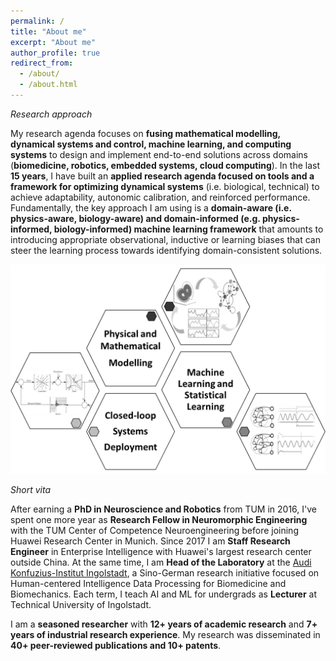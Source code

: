 ```yaml
---
permalink: /
title: "About me"
excerpt: "About me"
author_profile: true
redirect_from: 
  - /about/
  - /about.html
---
```


*Research approach*

My research agenda focuses on **fusing mathematical modelling, dynamical systems and control, machine learning, and computing systems** to design and implement end-to-end solutions across domains (**biomedicine, robotics, embedded systems, cloud computing**). In the last **15 years**, I have built an **applied research agenda focused on tools and a framework for optimizing dynamical systems** (i.e. biological, technical) to achieve adaptability, autonomic calibration, and reinforced performance. Fundamentally, the key approach I am using is a **domain-aware (i.e. physics-aware, biology-aware) and domain-informed (e.g. physics-informed, biology-informed) machine learning framework** that amounts to introducing appropriate observational, inductive or learning biases that can steer the learning process towards identifying domain-consistent solutions.

![image](https://github.com/caxenie/cristianaxenie.github.io/raw/master/images/research-approach.png)
 

*Short vita*

After earning a **PhD in Neuroscience and Robotics** from TUM in 2016, I've spent one more year as **Research Fellow in Neuromorphic Engineering** with the TUM Center of Competence Neuroengineering before joining Huawei Research Center in Munich. Since 2017 I am **Staff Research Engineer** in Enterprise Intelligence with Huawei's largest research center outside China. At the same time, I am **Head of the Laboratory** at the [Audi Konfuzius-Institut Ingolstadt](https://audi-konfuzius-institut-ingolstadt.de/forschung/microlab-home.html), a Sino-German research initiative focused on Human-centered Intelligence Data Processing for Biomedicine and Biomechanics. Each term, I teach AI and ML for undergrads as **Lecturer** at Technical University of Ingolstadt. 

I am a **seasoned researcher** with **12+ years of academic research** and **7+ years of industrial research experience**. My research was disseminated in **40+ peer-reviewed publications and 10+ patents**.
